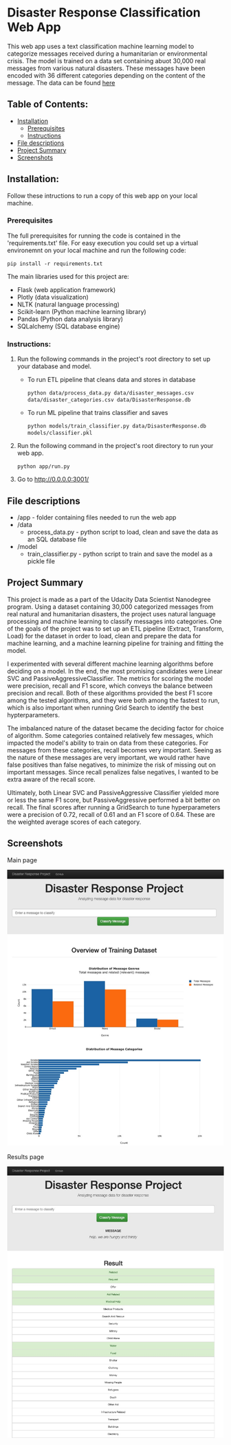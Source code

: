 # Disaster Response Classification Web App
This web app uses a text classification machine learning model to categorize messages received during a humanitarian or environmental crisis. The model is trained on a data set containing abuot 30,000 real messages from various natural disasters. These messages have been encoded with 36 different categories depending on the content of the message. The data can be found [here](https://appen.com/datasets/combined-disaster-response-data/)

## Table of Contents:
- [Installation](#installation)
    - [Prerequisites](#prerequisties)
    - [Instructions](#instructions)
- [File descriptions](#file-descriptions)
- [Project Summary](#project-summary)
- [Screenshots](#screenshots)

## Installation:
Follow these intructions to run a copy of this web app on your local machine.

### Prerequisites
The full prerequisites for running the code is contained in the 'requirements.txt' file. For easy execution you could set up a virtual environemnt on your local machine and run the following code:
```cli
pip install -r requirements.txt
```
The main libraries used for this project are:
- Flask (web application framework)
- Plotly (data visualization)
- NLTK (natural language processing)
- Scikit-learn (Python machine learning library)
- Pandas (Python data analysis library)
- SQLalchemy (SQL database engine)

### Instructions:
1. Run the following commands in the project's root directory to set up your database and model.

    - To run ETL pipeline that cleans data and stores in database
        ```cli
        python data/process_data.py data/disaster_messages.csv data/disaster_categories.csv data/DisasterResponse.db
        ```
    - To run ML pipeline that trains classifier and saves
        ```cli
        python models/train_classifier.py data/DisasterResponse.db models/classifier.pkl
        ```

2. Run the following command in the project's root directory to run your web app.
    ```cli
    python app/run.py
    ```

3. Go to http://0.0.0.0:3001/

## File descriptions
- /app - folder containing files needed to run the web app
- /data
    - process_data.py - python script to load, clean and save the data as an SQL database file
- /model
    - train_classifier.py - python script to train and save the model as a pickle file

## Project Summary
This project is made as a part of the Udacity Data Scientist Nanodegree program. Using a dataset containing 30,000 categorized messages from real natural and humanitarian disasters, the project uses natural language processing and machine learning to classify messages into categories. One of the goals of the project was to set up an ETL pipeline (Extract, Transform, Load) for the dataset in order to load, clean and prepare the data for machine learning, and a machine learning pipeline for training and fitting the model.

I experimented with several different machine learning algorithms before deciding on a model. In the end, the most promising candidates were Linear SVC and PassiveAggressiveClassifier. The metrics for scoring the model were precision, recall and F1 score, which conveys the balance between precision and recall. Both of these algorithms provided the best F1 score among the tested algorithms, and they were both among the fastest to run, which is also important when running Grid Search to identify the best hypterparameters.

The imbalanced nature of the dataset became the deciding factor for choice of algorithm. Some categories contained relatively few messages, which impacted the model's ability to train on data from these categories. For messages from these categories, recall becomes very important. Seeing as the nature of these messages are very important, we would rather have false positives than false negatives, to minimize the risk of missing out on important messages. Since recall penalizes false negatives, I wanted to be extra aware of the recall score. 

Ultimately, both Linear SVC and PassiveAggressive Classifier yielded more or less the same F1 score, but PassiveAggressive performed a bit better on recall. The final scores after running a GridSearch to tune hyperparameters were a precision of 0.72, recall of 0.61 and an F1 score of 0.64. These are the weighted average scores of each category.

## Screenshots
Main page

![screenshot](screenshots/landing_page.jpg)

Results page

![screenshot](screenshots/results_page.jpg)
